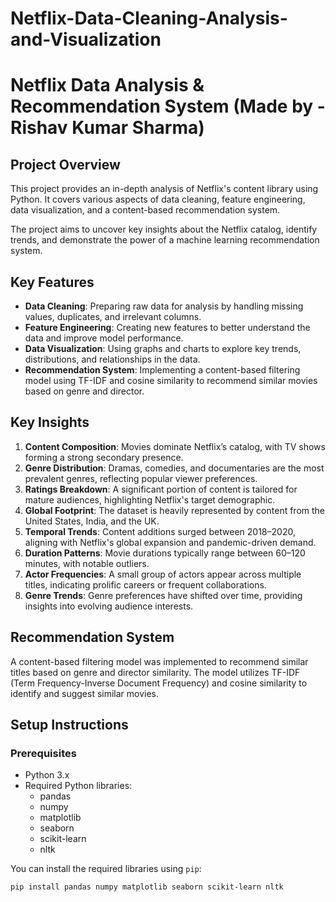 # Netflix-Data-Cleaning-Analysis-and-Visualization
# Netflix Data Analysis & Recommendation System  (Made by - Rishav Kumar Sharma) 

## Project Overview
This project provides an in-depth analysis of Netflix's content library using Python. It covers various aspects of data cleaning, feature engineering, data visualization, and a content-based recommendation system.

The project aims to uncover key insights about the Netflix catalog, identify trends, and demonstrate the power of a machine learning recommendation system.

## Key Features
- **Data Cleaning**: Preparing raw data for analysis by handling missing values, duplicates, and irrelevant columns.
- **Feature Engineering**: Creating new features to better understand the data and improve model performance.
- **Data Visualization**: Using graphs and charts to explore key trends, distributions, and relationships in the data.
- **Recommendation System**: Implementing a content-based filtering model using TF-IDF and cosine similarity to recommend similar movies based on genre and director.

## Key Insights
1. **Content Composition**: Movies dominate Netflix’s catalog, with TV shows forming a strong secondary presence.
2. **Genre Distribution**: Dramas, comedies, and documentaries are the most prevalent genres, reflecting popular viewer preferences.
3. **Ratings Breakdown**: A significant portion of content is tailored for mature audiences, highlighting Netflix's target demographic.
4. **Global Footprint**: The dataset is heavily represented by content from the United States, India, and the UK.
5. **Temporal Trends**: Content additions surged between 2018–2020, aligning with Netflix's global expansion and pandemic-driven demand.
6. **Duration Patterns**: Movie durations typically range between 60–120 minutes, with notable outliers.
7. **Actor Frequencies**: A small group of actors appear across multiple titles, indicating prolific careers or frequent collaborations.
8. **Genre Trends**: Genre preferences have shifted over time, providing insights into evolving audience interests.

## Recommendation System
A content-based filtering model was implemented to recommend similar titles based on genre and director similarity. The model utilizes TF-IDF (Term Frequency-Inverse Document Frequency) and cosine similarity to identify and suggest similar movies.

## Setup Instructions

### Prerequisites
- Python 3.x
- Required Python libraries:
  - pandas
  - numpy
  - matplotlib
  - seaborn
  - scikit-learn
  - nltk

You can install the required libraries using `pip`:

```bash
pip install pandas numpy matplotlib seaborn scikit-learn nltk

